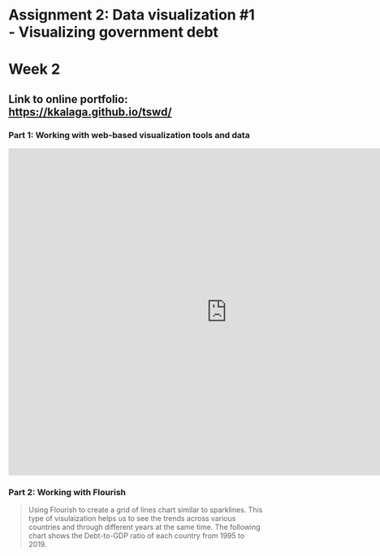 # Assignment 2: Data visualization #1 - Visualizing government debt
# Week 2
## Link to online portfolio: https://kkalaga.github.io/tswd/

### Part 1: Working with web-based visualization tools and data

<iframe src="https://data.oecd.org/chart/65vM" width="860" height="645" style="border: 0" mozallowfullscreen="true" webkitallowfullscreen="true" allowfullscreen="true"><a href="https://data.oecd.org/chart/65vM" target="_blank">OECD Chart: General government debt, Total, % of GDP, Annual, 2017</a></iframe>

### Part 2: Working with Flourish
> Using Flourish to create a grid of lines chart similar to sparklines. This type of visulaization helps us to see the trends across various countries and through different years at the same time. The following chart shows the Debt-to-GDP ratio of each country from 1995 to 2019.

<div class="flourish-embed flourish-chart" data-src="visualisation/3740956" data-url="https://flo.uri.sh/visualisation/3740956/embed" aria-label=""><script src="https://public.flourish.studio/resources/embed.js"></script></div>
